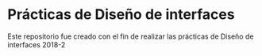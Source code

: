# Prácticas de Diseño de interfaces

Este repositorio fue creado con el fin de realizar las prácticas de Diseño de interfaces 2018-2
